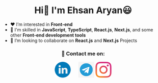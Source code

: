 <h1 align="center">Hi👋 I'm Ehsan Aryan😃</h1>

- ❤️ I’m interested in **Front-end**
- 💼 I'm skilled in **JavaScript**, **TypeScript**, **React.js**, **Next.js**, and some other **Front-end development tools**
- 👯 I’m looking to collaborate on **React.js** and **Next.js** Projects

<h3 align="center">💬 Contact me on:</h3>
<div align="center">
<a href="https://www.linkedin.com/in/ehsan-aryan-b32183223"><img width="50px" height="50px" alt="My LiknedIn!" src="./assets/linkedin-icon.png"/></a> &nbsp;&nbsp;&nbsp;&nbsp;
<a href="https://t.me/itsehsan"><img width="50px" height="50px" alt="My Telegram!" src="./assets/telegram-icon.png"/></a>
<a href="https://instagram.com/itsehs4n"><img width="50px" height="50px" alt="My Instagram!" src="./assets/instagram-icon.png"/></a>
</div>
</div>
